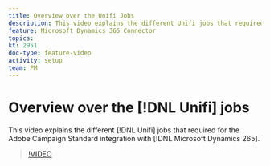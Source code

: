 ```yaml
---
title: Overview over the Unifi Jobs
description: This video explains the different Unifi jobs that required for the Adobe Campaign Standard integration with Microsoft Dynamics 265.
feature: Microsoft Dynamics 365 Connector   
topics: 
kt: 2951
doc-type: feature-video
activity: setup
team: PM
---
```


# Overview over the [!DNL Unifi] jobs

This video explains the different [!DNL Unifi] jobs that required for the Adobe Campaign Standard integration with [!DNL Microsoft Dynamics 265].

>[!VIDEO](https://video.tv.adobe.com/v/27392?quality=12)
